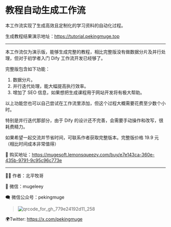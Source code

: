# 教程自动生成工作流

本工作流实现了生成高效且定制化的学习资料的自动化过程。

生成教程结果演示地址：https://tutorial.pekingmuge.top

---

本工作流仅为演示版，能够生成完整的教程，相比完整版没有做数据分片及并行处理，但对于初学者入门 Dify 工作流开发已经够了。

完整版包含如下功能：

1. 数据分片。
2. 并行迭代处理，能大幅提高执行效率。
3. 增加了 SEO 信息，如果想把生成课程用于网站开发将有极大帮助。

以上功能您也可以自己尝试在工作流里添加，但这个过程大概需要花费至少数个小时。

特别是并行迭代那部分，由于 Dify 的设计还不完善，会需要手动操作和改写，很耗费精力。

如果希望一起交流并节省时间，可联系作者获取完整版本。完整版价格 19.9 元（相比时间成本非常值得）

🛒 购买地址：https://mugesoft.lemonsqueezy.com/buy/e7e143ca-360e-435b-9791-9c95c96c773e

---

👨‍💼 作者：北平牧哥

💚 微信：mugeleey

🗨 微信公众号：pekingmuge

> ![qrcode_for_gh_779e24192d11_258](https://github.com/user-attachments/assets/292bd67b-5b35-4b99-8754-6b4f9860ca20)

🌍Twitter: https://x.com/pekingmuge

